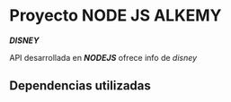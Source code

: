 # Proyecto NODE JS  ALKEMY

***DISNEY***

API desarrollada  en ***NODEJS***   ofrece info de   _disney_

## Dependencias utilizadas